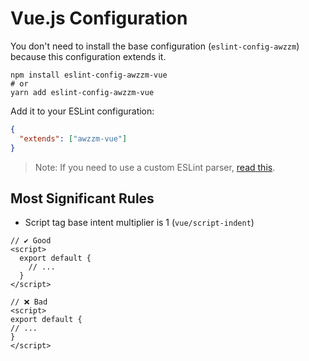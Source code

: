 # Vue.js Configuration
You don't need to install the base configuration (`eslint-config-awzzm`)
because this configuration extends it.

```shell script
npm install eslint-config-awzzm-vue
# or
yarn add eslint-config-awzzm-vue
```

Add it to your ESLint configuration:
```json
{
  "extends": ["awzzm-vue"]
}
```

> Note: If you need to use a custom ESLint parser, [read this](https://eslint.vuejs.org/user-guide/#how-to-use-a-custom-parser).

## Most Significant Rules
- Script tag base intent multiplier is 1 (`vue/script-indent`)
```vue
// ✔️ Good
<script>
  export default {
    // ...
  }
</script>

// ❌ Bad
<script>
export default {
// ...
}
</script>
```
